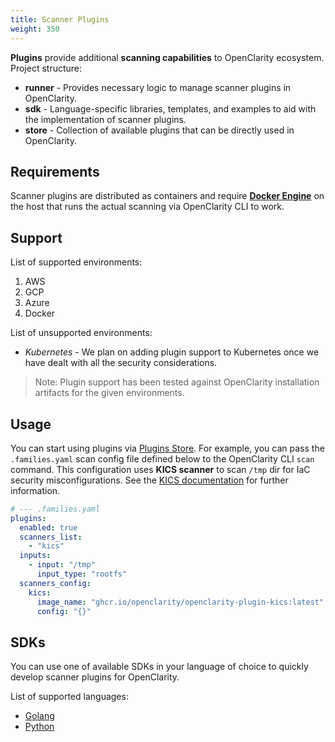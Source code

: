```yaml
---
title: Scanner Plugins
weight: 350
---
```


**Plugins** provide additional **scanning capabilities** to OpenClarity ecosystem.
Project structure:

- **runner** - Provides necessary logic to manage scanner plugins in OpenClarity.
- **sdk** - Language-specific libraries, templates, and examples to aid with the implementation of scanner plugins.
- **store** - Collection of available plugins that can be directly used in OpenClarity.

## Requirements

Scanner plugins are distributed as containers and require [**Docker Engine**](https://docs.docker.com/engine/) on the host that runs the actual scanning via
OpenClarity CLI to work.

## Support

List of supported environments:

1. AWS
2. GCP
3. Azure
4. Docker

List of unsupported environments:

- _Kubernetes_ - We plan on adding plugin support to Kubernetes once we have dealt with all the security considerations.

> Note: Plugin support has been tested against OpenClarity installation artifacts for the given environments.

## Usage

You can start using plugins via [Plugins Store](https://github.com/openclarity/openclarity/tree/main/plugins/store).
For example, you can pass the `.families.yaml` scan config file defined below to the OpenClarity CLI `scan` command.
This configuration uses **KICS scanner** to scan `/tmp` dir for IaC security misconfigurations. See the [KICS documentation](https://github.com/openclarity/OpenClarity/tree/main/plugins/store/kics) for further information.

```yaml
# --- .families.yaml
plugins:
  enabled: true
  scanners_list:
    - "kics"
  inputs: 
    - input: "/tmp"
      input_type: "rootfs"
  scanners_config:
    kics:
      image_name: "ghcr.io/openclarity/openclarity-plugin-kics:latest"
      config: "{}"
```

## SDKs

You can use one of available SDKs in your language of choice to quickly develop scanner plugins for OpenClarity.

List of supported languages:

- [Golang](https://github.com/openclarity/openclarity/tree/main/plugins/sdk-go)
- [Python](https://github.com/openclarity/openclarity/tree/main/plugins/sdk-python)